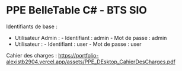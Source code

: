 # PPE BelleTable C# - BTS SIO

Identifiants de base : 
-   Utilisateur Admin :
        -   Identifiant : admin
        -   Mot de passe : admin
-   Utilisateur :
        -   Identifiant : user
        -   Mot de passe : user

Cahier des charges : https://portfolio-alexistb2904.vercel.app/assets/PPE_DEsktop_CahierDesCharges.pdf
